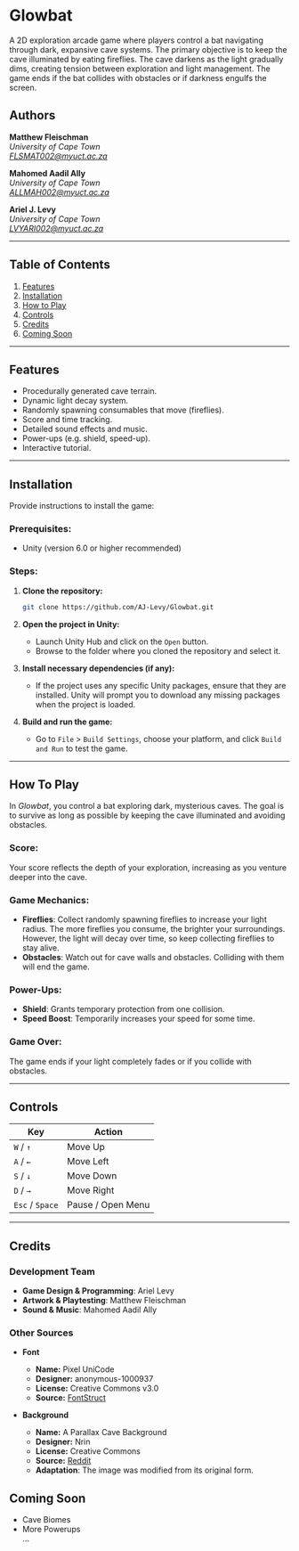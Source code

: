 # Glowbat

A 2D exploration arcade game where players control a bat navigating through dark, expansive cave systems. The primary objective is to keep the cave illuminated by eating fireflies. The cave darkens as the light gradually dims, creating tension between exploration and light management. The game ends if the bat collides with obstacles or if darkness engulfs the screen.

## Authors
**Matthew Fleischman**<br>
*University of Cape Town* <br>
*FLSMAT002@myuct.ac.za* 
<br>

**Mahomed Aadil Ally**<br>
*University of Cape Town* <br>
*ALLMAH002@myuct.ac.za* 
<br>

**Ariel J. Levy**<br>
*University of Cape Town* <br>
*LVYARI002@myuct.ac.za*
___

## **Table of Contents**

1. [Features](#features)
2. [Installation](#installation)
3. [How to Play](#how-to-play)
4. [Controls](#controls)
5. [Credits](#credits)
6. [Coming Soon](#coming-soon)

---

## **Features**

- Procedurally generated cave terrain.
- Dynamic light decay system.
- Randomly spawning consumables that move (fireflies).
- Score and time tracking.
- Detailed sound effects and music.
- Power-ups (e.g. shield, speed-up).
- Interactive tutorial.

---

## **Installation**

Provide instructions to install the game:

### Prerequisites:
- Unity (version 6.0 or higher recommended)

### Steps:

1. **Clone the repository:**
   ```bash
   git clone https://github.com/AJ-Levy/Glowbat.git
   ```

2. **Open the project in Unity:**
   - Launch Unity Hub and click on the `Open` button.
   - Browse to the folder where you cloned the repository and select it.

3. **Install necessary dependencies (if any):**

   - If the project uses any specific Unity packages, ensure that they are       installed. Unity will prompt you to download any missing packages when the project is loaded.

4. **Build and run the game:**
   - Go to `File` > `Build Settings`, choose your platform, and click `Build and Run` to test the game.

---

## How To Play

In *Glowbat*, you control a bat exploring dark, mysterious caves. The goal is to survive as long as possible by keeping the cave illuminated and avoiding obstacles.

### Score:
Your score reflects the depth of your exploration, increasing as you venture deeper into the cave. 

### Game Mechanics:
- **Fireflies**: Collect randomly spawning fireflies to increase your light radius. The more fireflies you consume, the brighter your surroundings. However, the light will decay over time, so keep collecting fireflies to stay alive.
- **Obstacles**: Watch out for cave walls and obstacles. Colliding with them will end the game.

### Power-Ups:
- **Shield**: Grants temporary protection from one collision.
- **Speed Boost**: Temporarily increases your speed for some time.

### Game Over:
The game ends if your light completely fades or if you collide with obstacles.

---

## Controls

| Key            | Action                      |
|----------------|-----------------------------|
| `W` / `↑`      | Move Up                     |
| `A` / `←`      | Move Left                   |
| `S` / `↓`      | Move Down                   |
| `D` / `→`      | Move Right                  |
| `Esc` / `Space`| Pause / Open Menu           |

---

## Credits

### Development Team

- **Game Design & Programming**: Ariel Levy
- **Artwork & Playtesting**: Matthew Fleischman
- **Sound & Music**: Mahomed Aadil Ally

### Other Sources

- **Font**
   - **Name:** Pixel UniCode
   - **Designer:** anonymous-1000937
   - **License:** Creative Commons v3.0 
   - **Source:** [FontStruct](https://fontstruct.com/fontstructions/show/908795/pixel_unicode)
 
- **Background** 
  - **Name:** A Parallax Cave Background
   - **Designer:** Nrin
   - **License:** Creative Commons
   - **Source:** [Reddit](https://www.reddit.com/r/PixelArt/comments/61xvdq/ocwipcc_a_parallax_cave_background_i_made/)
   - **Adaptation**: The image was modified from its original form.

## Coming Soon
- Cave Biomes
- More Powerups  
  ...
